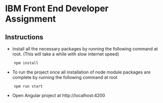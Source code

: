 # IBM Front End Developer Assignment

## Instructions

- Install all the necessary packages by running the following command at root. (This will take a while with slow internet speed)

```
    npm install
```

- To run the project once all installation of node module packages are complete by running the following command at root

```
    npm run start
```

- Open Angular project at http://localhost:4200
